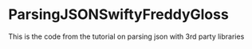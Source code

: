# ParsingJSONSwiftyFreddyGloss
This is the code from the tutorial on parsing json with 3rd party libraries
